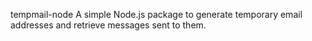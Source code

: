 tempmail-node
A simple Node.js package to generate temporary email addresses and retrieve messages sent to them.
